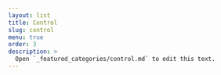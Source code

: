 ```yaml
---
layout: list
title: Control
slug: control
menu: true
order: 3
description: >
  Open `_featured_categories/control.md` to edit this text.
---
```



